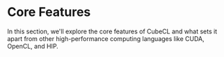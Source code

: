 # Core Features

In this section, we'll explore the core features of CubeCL and what sets it apart from other
high-performance computing languages like CUDA, OpenCL, and HIP.
